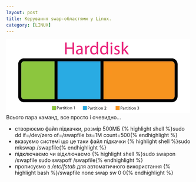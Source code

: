 ```yaml
---
layout: post
title: Керування swap-областями у Linux.
category: [LINUX]
---
```

![swap-partitions logo](/assets/media/swap-partitions.webp?style=head)  
Всього пара каманд, все просто і очевидно...<!--more-->

- створюємо файл підкачки, розмір 500МБ
    {% highlight shell %}sudo dd if=/dev/zero of=/swapfile bs=1M count=500{% endhighlight %}
- вказуємо системі що це таки файл підкачки
    {% highlight shell %}sudo mkswap /swapfile{% endhighlight %}
- підключаємо чи відключаємо
    {% highlight shell %}sudo swapon /swapfile
sudo swapoff /swapfile{% endhighlight %}
- прописуємо в */etc/fstab* для автоматичного використання
  {% highlight bash %}/swapfile none swap sw 0 0{% endhighlight %}
